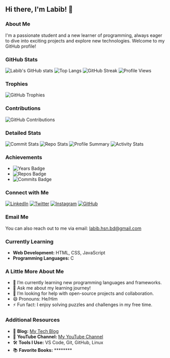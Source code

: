 ## Hi there, I'm Labib! 👋

### About Me

<div style="display: flex; align-items: center;">
  <div style="flex: 1;">
    I'm a passionate student and a new learner of programming, always eager to dive into exciting projects and explore new technologies. Welcome to my GitHub profile!
  </div>
</div>

### GitHub Stats

![Labib's GitHub stats](https://github-readme-stats.vercel.app/api?username=myselflabib&show_icons=true&theme=radical)
![Top Langs](https://github-readme-stats.vercel.app/api/top-langs/?username=myselflabib&layout=compact&theme=radical)
![GitHub Streak](https://github-readme-streak-stats.herokuapp.com/?user=myselflabib&theme=radical)
![Profile Views](https://komarev.com/ghpvc/?username=myselflabib&color=red&style=flat-square)

### Trophies

![GitHub Trophies](https://github-profile-trophy.vercel.app/?username=myselflabib&theme=radical&no-bg=true&no-frame=true)

### Contributions

![GitHub Contributions](https://raw.githubusercontent.com/myselflabib/myselflabib/main/contribution-snake.svg)

### Detailed Stats

![Commit Stats](http://github-profile-summary-cards.vercel.app/api/cards/most-commit-language?username=myselflabib&theme=radical)
![Repo Stats](http://github-profile-summary-cards.vercel.app/api/cards/repos-per-language?username=myselflabib&theme=radical)
![Profile Summary](http://github-profile-summary-cards.vercel.app/api/cards/profile-details?username=myselflabib&theme=radical)
![Activity Stats](http://github-profile-summary-cards.vercel.app/api/cards/productive-time?username=myselflabib&theme=radical&utcOffset=8)

### Achievements

- ![Years Badge](https://badges.pufler.dev/years/myselflabib)
- ![Repos Badge](https://badges.pufler.dev/repos/myselflabib)
- ![Commits Badge](https://badges.pufler.dev/commits/monthly/myselflabib)

### Connect with Me

[![LinkedIn](https://img.shields.io/badge/LinkedIn-myselflabib-0077B5?style=for-the-badge&logo=linkedin&logoColor=white)](https://linkedin.com/in/myselflabib)
[![Twitter](https://img.shields.io/badge/Twitter-@myselflabib-1DA1F2?style=for-the-badge&logo=twitter&logoColor=white)](https://twitter.com/myselflabib)
[![Instagram](https://img.shields.io/badge/Instagram-@myself.labib-E4405F?style=for-the-badge&logo=instagram&logoColor=white)](https://instagram.com/myselflabib)
[![GitHub](https://img.shields.io/badge/GitHub-myselflabib-181717?style=for-the-badge&logo=github&logoColor=white)](https://github.com/myselflabib)

### Email Me

You can also reach out to me via email: [labib.hsn.bd@gmail.com](mailto:labib.hsn.bd@gmail.com)  

### Currently Learning

- **Web Development:** HTML, CSS, JavaScript
- **Programming Languages:** C


### A Little More About Me

- 🌱 I’m currently learning new programming languages and frameworks.
- 💬 Ask me about my learning journey!
- 🤔 I’m looking for help with open-source projects and collaboration.
- 😄 Pronouns: He/Him
- ⚡ Fun fact: I enjoy solving puzzles and challenges in my free time.

### Additional Resources

- 📖 **Blog:** [My Tech Blog](https://your-blog-url-here)
- 🎥 **YouTube Channel:** [My YouTube Channel](https://www.youtube.com/@myselflabib)
- 🛠️ **Tools I Use:** VS Code, Git, GitHub, Linux
- 📚 **Favorite Books:** ********

